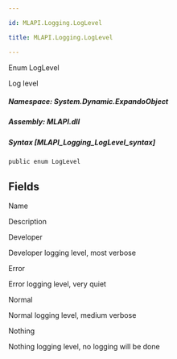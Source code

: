 ```yaml
---

id: MLAPI.Logging.LogLevel

title: MLAPI.Logging.LogLevel

---
```


Enum LogLevel

<div class="markdown level0 summary" markdown="1">

Log level

</div>

<div class="markdown level0 conceptual" markdown="1">

</div>

##### **Namespace**: System.Dynamic.ExpandoObject

##### **Assembly**: MLAPI.dll

##### Syntax [MLAPI_Logging_LogLevel_syntax]

    public enum LogLevel

## Fields

Name

Description

Developer

Developer logging level, most verbose

Error

Error logging level, very quiet

Normal

Normal logging level, medium verbose

Nothing

Nothing logging level, no logging will be done
